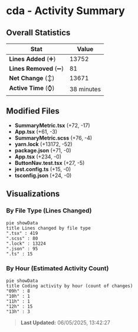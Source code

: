 # cda - Activity Summary 

## Overall Statistics

| Stat                   | Value                                                             |
| ---------------------- | ----------------------------------------------------------------- |
| **Lines Added** (➕)   | 13752                                          |
| **Lines Removed** (➖) | 81                                        |
| **Net Change** (↕)    | 13671                |
| **Active Time** (⌚)   | 38 minutes |


## Modified Files
- **SummaryMetric.tsx** (+72, -17)
- **App.tsx** (+61, -3)
- **SummaryMetric.scss** (+76, -4)
- **yarn.lock** (+13172, -52)
- **package.json** (+71, -0)
- **App.tsx** (+234, -0)
- **ButtonNav.test.tsx** (+27, -5)
- **jest.config.ts** (+15, -0)
- **tsconfig.json** (+24, -0)

## Visualizations

### By File Type (Lines Changed)

```mermaid
pie showData
title Lines changed by file type
".tsx" : 419
".scss" : 80
".lock" : 13224
".json" : 95
".ts" : 15
```

### By Hour (Estimated Activity Count)

```mermaid
pie showData
title Coding activity by hour (count of changes)
"09h" : 8
"10h" : 1
"11h" : 1
"12h" : 15
"13h" : 3
```


> **Last Updated:** 06/05/2025, 13:42:27